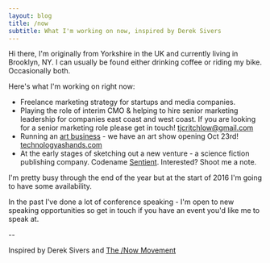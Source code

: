 ```yaml
---
layout: blog
title: /now
subtitle: What I'm working on now, inspired by Derek Sivers
---
```


Hi there, I'm originally from Yorkshire in the UK and currently living in Brooklyn, NY. I can usually be found either drinking coffee or riding my bike. Occasionally both.

Here's what I'm working on right now:

 - Freelance marketing strategy for startups and media companies.
 - Playing the role of interim CMO & helping to hire senior marketing leadership for companies east coast and west coast. If you are looking for a senior marketing role please get in touch! tjcritchlow@gmail.com 
 - Running an <a href="http://www.fiercelycurious.com">art business</a> - we have an art show opening Oct 23rd! <a href="http://technologyashands.com">technologyashands.com</a>
 - At the early stages of sketching out a new venture - a science fiction publishing company. Codename <a href="http://www.sentientscifi.com">Sentient</a>. Interested? Shoot me a note.
 
I'm pretty busy through the end of the year but at the start of 2016 I'm going to have some availability.
 
In the past I've done a lot of conference speaking - I'm open to new speaking opportunities so get in touch if you have an event you'd like me to speak at.

--   

Inspired by Derek Sivers and <a href="https://sivers.org/nowff">The /Now Movement</a>